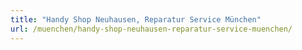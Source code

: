 ```yaml
---
title: "Handy Shop Neuhausen, Reparatur Service München"
url: /muenchen/handy-shop-neuhausen-reparatur-service-muenchen/
---
```

